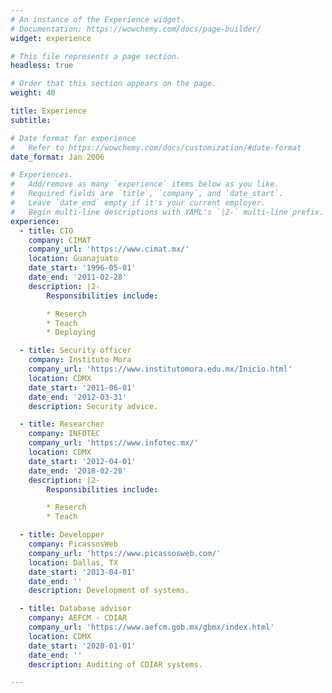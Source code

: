 ```yaml
---
# An instance of the Experience widget.
# Documentation: https://wowchemy.com/docs/page-builder/
widget: experience

# This file represents a page section.
headless: true

# Order that this section appears on the page.
weight: 40

title: Experience
subtitle:

# Date format for experience
#   Refer to https://wowchemy.com/docs/customization/#date-format
date_format: Jan 2006

# Experiences.
#   Add/remove as many `experience` items below as you like.
#   Required fields are `title`, `company`, and `date_start`.
#   Leave `date_end` empty if it's your current employer.
#   Begin multi-line descriptions with YAML's `|2-` multi-line prefix.
experience:
  - title: CIO
    company: CIMAT
    company_url: 'https://www.cimat.mx/'
    location: Guanajuato
    date_start: '1996-05-01'
    date_end: '2011-02-28'
    description: |2-
        Responsibilities include:

        * Reserch
        * Teach
        * Deploying

  - title: Security officer
    company: Instituto Mora
    company_url: 'https://www.institutomora.edu.mx/Inicio.html'
    location: CDMX
    date_start: '2011-06-01'
    date_end: '2012-03-31'
    description: Security advice.

  - title: Researcher
    company: INFOTEC
    company_url: 'https://www.infotec.mx/'
    location: CDMX
    date_start: '2012-04-01'
    date_end: '2018-02-28'
    description: |2-
        Responsibilities include:

        * Reserch
        * Teach

  - title: Developper
    company: PicassosWeb
    company_url: 'https://www.picassosweb.com/'
    location: Dallas, TX
    date_start: '2013-04-01'
    date_end: ''
    description: Development of systems.

  - title: Database advisor
    company: AEFCM - CDIAR
    company_url: 'https://www.aefcm.gob.mx/gbmx/index.html'
    location: CDMX
    date_start: '2020-01-01'
    date_end: ''
    description: Auditing of CDIAR systems.

---
```

